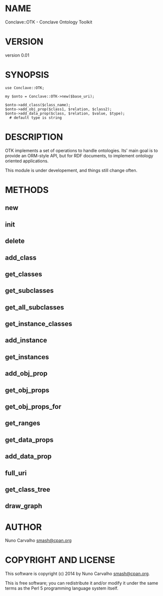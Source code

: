 # NAME

Conclave::OTK - Conclave Ontology Toolkit

# VERSION

version 0.01

# SYNOPSIS

    use Conclave::OTK;

    my $onto = Conclave::OTK->new($base_uri);

    $onto->add_class($class_name);
    $onto->add_obj_prop($class1, $relation, $class2);
    $onto->add_data_prop($class, $relation, $value, $type);
      # default type is string

# DESCRIPTION

OTK implements a set of operations to handle ontologies. Its' main goal
is to provide an ORM-style API, but for RDF documents, to implement
ontology oriented applications.

This module is under developement, and things still change often.

# METHODS

## new

## init

## delete

## add\_class

## get\_classes

## get\_subclasses

## get\_all\_subclasses

## get\_instance\_classes

## add\_instance

## get\_instances

## add\_obj\_prop

## get\_obj\_props

## get\_obj\_props\_for

## get\_ranges

## get\_data\_props

## add\_data\_prop

## full\_uri

## get\_class\_tree

## draw\_graph

# AUTHOR

Nuno Carvalho <smash@cpan.org>

# COPYRIGHT AND LICENSE

This software is copyright (c) 2014 by Nuno Carvalho <smash@cpan.org>.

This is free software; you can redistribute it and/or modify it under
the same terms as the Perl 5 programming language system itself.
